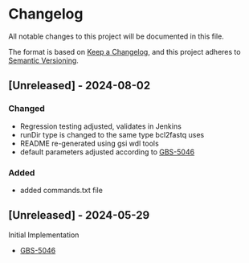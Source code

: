 # Changelog
All notable changes to this project will be documented in this file.

The format is based on [Keep a Changelog](https://keepachangelog.com/en/1.0.0/),
and this project adheres to [Semantic Versioning](https://semver.org/spec/v2.0.0.html).

## [Unreleased] - 2024-08-02
### Changed
- Regression testing adjusted, validates in Jenkins
- runDir type is changed to the same type bcl2fastq uses
- README re-generated using gsi wdl tools
- default parameters adjusted according to [GBS-5046](https://jira.oicr.on.ca/browse/GBS-5046)
### Added
- added commands.txt file

## [Unreleased] - 2024-05-29
Initial Implementation
- [GBS-5046](https://jira.oicr.on.ca/browse/GBS-5046)


